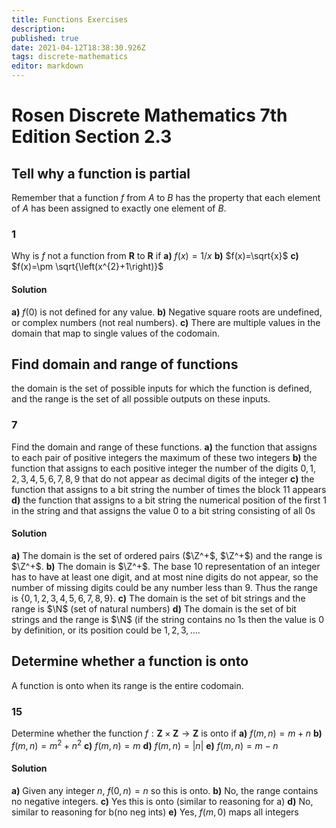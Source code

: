 ```yaml
---
title: Functions Exercises
description: 
published: true
date: 2021-04-12T18:38:30.926Z
tags: discrete-mathematics
editor: markdown
---
```


# Rosen Discrete Mathematics 7th Edition Section 2.3

## Tell why a function is partial
Remember that a function $f$ from $A$ to $B$ has the property that each element of $A$ has been assigned to exactly one element of $B$.
### 1 
Why is $f$ not a function from $\mathbf{R}$ to $\mathbf{R}$ if 
**a)** $f(x)=1 / x$
**b)** $f(x)=\sqrt{x}$
**c)** $f(x)=\pm \sqrt{\left(x^{2}+1\right)}$

#### Solution
**a)** $f(0)$ is not defined for any value.
**b)** Negative square roots are undefined, or complex numbers (not real numbers).
**c)** There are multiple values in the domain that map to single values of the codomain. 

## Find domain and range of functions
the domain is the set of possible inputs for which the function is defined, and the range is the
set of all possible outputs on these inputs.
### 7 
Find the domain and range of these functions.
**a)** the function that assigns to each pair of positive integers
the maximum of these two integers
**b)** the function that assigns to each positive integer the
number of the digits $0, 1, 2, 3, 4, 5, 6, 7, 8, 9$ that do
not appear as decimal digits of the integer
**c)** the function that assigns to a bit string the number of
times the block $11$ appears
**d)** the function that assigns to a bit string the numerical
position of the first $1$ in the string and that assigns the
value $0$ to a bit string consisting of all $0$s
#### Solution
**a)** The domain is the set of ordered pairs ($\Z^+$, $\Z^+$) and the range is $\Z^+$.
**b)** The domain is $\Z^+$. The base 10 representation of an integer has to have at least one digit, and at most nine digits do not appear, so the number of missing digits could be any number less than 9. Thus the range is $\{0,1,2,3,4,5,6,7,8,9\}$. 
**c)** The domain is the set of bit strings and the range is $\N$ (set of natural numbers)
**d)** The domain is the set of bit strings and the range is $\N$ (if the string contains no $1$s then the value is $0$ by definition, or its position could be $1,2,3, \ldots$.

## Determine whether a function is onto
A function is onto when its range is the entire codomain. 
### 15 
Determine whether the function $f: \mathbf{Z} \times \mathbf{Z} \rightarrow \mathbf{Z}$ is onto if 
**a)** $f(m, n)=m+n$
**b)** $f(m, n)=m^{2}+n^{2}$
**c)** $f(m, n)=m$
**d)** $f(m, n)=|n|$
**e)** $f(m, n)=m-n$

#### Solution
**a)** Given any integer $n$, $f(0, n) = n$ so this is onto.
**b)** No, the range contains no negative integers.
**c)** Yes this is onto (similar to reasoning for a)
**d)** No, similar to reasoning for b(no neg ints)
**e)** Yes, $f(m, 0)$ maps all integers